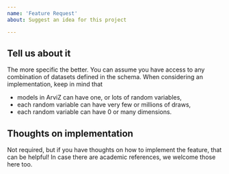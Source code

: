 ```yaml
---
name: 'Feature Request'
about: Suggest an idea for this project

---
```


## Tell us about it

The more specific the better. You can assume you have access to any combination of datasets defined in the schema. When considering an implementation, keep in mind that

- models in ArviZ can have one, or lots of random variables,
- each random variable can have very few or millions of draws,
- each random variable can have 0 or many dimensions.

## Thoughts on implementation

Not required, but if you have thoughts on how to implement the feature, that can be helpful! In case there are academic references, we welcome those here too.
